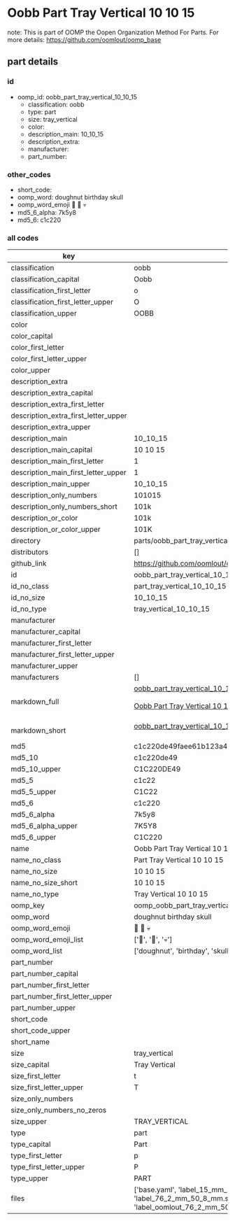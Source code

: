 # Oobb Part Tray Vertical 10 10 15  

note: This is part of OOMP the Oopen Organization Method For Parts. For more details: https://github.com/oomlout/oomp_base

##  part details





### id
* oomp_id: oobb_part_tray_vertical_10_10_15
  * classification: oobb
  * type: part
  * size: tray_vertical
  * color: 
  * description_main: 10_10_15
  * description_extra: 
  * manufacturer: 
  * part_number: 

### other_codes
* short_code: 
* oomp_word: doughnut birthday skull
* oomp_word_emoji :doughnut: :birthday: :skull:
* md5_6_alpha: 7k5y8
* md5_6: c1c220

### all codes 
| key | value |  
| --- | --- |  
| classification | oobb |  
| classification_capital | Oobb |  
| classification_first_letter | o |  
| classification_first_letter_upper | O |  
| classification_upper | OOBB |  
| color |  |  
| color_capital |  |  
| color_first_letter |  |  
| color_first_letter_upper |  |  
| color_upper |  |  
| description_extra |  |  
| description_extra_capital |  |  
| description_extra_first_letter |  |  
| description_extra_first_letter_upper |  |  
| description_extra_upper |  |  
| description_main | 10_10_15 |  
| description_main_capital | 10 10 15 |  
| description_main_first_letter | 1 |  
| description_main_first_letter_upper | 1 |  
| description_main_upper | 10_10_15 |  
| description_only_numbers | 101015 |  
| description_only_numbers_short | 101k |  
| description_or_color | 101k |  
| description_or_color_upper | 101K |  
| directory | parts/oobb_part_tray_vertical_10_10_15 |  
| distributors | [] |  
| github_link | https://github.com/oomlout/oomlout_oomp_part_src/tree/main/parts/oobb_part_tray_vertical_10_10_15/working |  
| id | oobb_part_tray_vertical_10_10_15 |  
| id_no_class | part_tray_vertical_10_10_15 |  
| id_no_size | 10_10_15 |  
| id_no_type | tray_vertical_10_10_15 |  
| manufacturer |  |  
| manufacturer_capital |  |  
| manufacturer_first_letter |  |  
| manufacturer_first_letter_upper |  |  
| manufacturer_upper |  |  
| manufacturers | [] |  
| markdown_full | [oobb_part_tray_vertical_10_10_15](https://github.com/oomlout/oomlout_oomp_part_src/tree/main/parts/oobb_part_tray_vertical_10_10_15/working)<br>[](https://github.com/oomlout/oomlout_oomp_part_src/tree/main/parts/oobb_part_tray_vertical_10_10_15/working)<br>[Oobb Part Tray Vertical 10 10 15](https://github.com/oomlout/oomlout_oomp_part_src/tree/main/parts/oobb_part_tray_vertical_10_10_15/working)<br><br> |  
| markdown_short | [oobb_part_tray_vertical_10_10_15](https://github.com/oomlout/oomlout_oomp_part_src/tree/main/parts/oobb_part_tray_vertical_10_10_15/working)<br><br> |  
| md5 | c1c220de49faee61b123a4352ad14faf |  
| md5_10 | c1c220de49 |  
| md5_10_upper | C1C220DE49 |  
| md5_5 | c1c22 |  
| md5_5_upper | C1C22 |  
| md5_6 | c1c220 |  
| md5_6_alpha | 7k5y8 |  
| md5_6_alpha_upper | 7K5Y8 |  
| md5_6_upper | C1C220 |  
| name | Oobb Part Tray Vertical 10 10 15 |  
| name_no_class | Part Tray Vertical 10 10 15 |  
| name_no_size | 10 10 15 |  
| name_no_size_short | 10 10 15 |  
| name_no_type | Tray Vertical 10 10 15 |  
| oomp_key | oomp_oobb_part_tray_vertical_10_10_15 |  
| oomp_word | doughnut birthday skull |  
| oomp_word_emoji | :doughnut: :birthday: :skull: |  
| oomp_word_emoji_list | [':doughnut:', ':birthday:', ':skull:'] |  
| oomp_word_list | ['doughnut', 'birthday', 'skull'] |  
| part_number |  |  
| part_number_capital |  |  
| part_number_first_letter |  |  
| part_number_first_letter_upper |  |  
| part_number_upper |  |  
| short_code |  |  
| short_code_upper |  |  
| short_name |  |  
| size | tray_vertical |  
| size_capital | Tray Vertical |  
| size_first_letter | t |  
| size_first_letter_upper | T |  
| size_only_numbers |  |  
| size_only_numbers_no_zeros |  |  
| size_upper | TRAY_VERTICAL |  
| type | part |  
| type_capital | Part |  
| type_first_letter | p |  
| type_first_letter_upper | P |  
| type_upper | PART |  
| files | ['base.yaml', 'label_15_mm_30_mm.pdf', 'label_15_mm_30_mm.svg', 'label_76_2_mm_50_8_mm.pdf', 'label_76_2_mm_50_8_mm.svg', 'label_oomlout_76_2_mm_50_8_mm.pdf', 'label_oomlout_76_2_mm_50_8_mm.svg', 'readme.md', 'working.json', 'working.yaml'] |  
